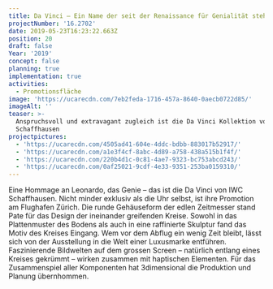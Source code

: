 ```yaml
---
title: Da Vinci – Ein Name der seit der Renaissance für Genialität steht
projectNumber: '16.2702'
date: 2019-05-23T16:23:22.663Z
position: 20
draft: false
Year: '2019'
concept: false
planning: true
implementation: true
activities:
  - Promotionsfläche
image: 'https://ucarecdn.com/7eb2feda-1716-457a-8640-0aecb0722d85/'
imageAlt: ''
teaser: >-
  Anspruchsvoll und extravagant zugleich ist die Da Vinci Kollektion von IWC
  Schaffhausen
projectpictures:
  - 'https://ucarecdn.com/4505ad41-604e-4ddc-bdbb-883017b52917/'
  - 'https://ucarecdn.com/a1e3f4cf-8abc-4d89-a758-438a515b1f4f/'
  - 'https://ucarecdn.com/220b4d1c-0c81-4ae7-9323-bc753abcd243/'
  - 'https://ucarecdn.com/0af25021-9cdf-4e33-9351-253ba0159310/'
---
```

Eine Hommage an Leonardo, das Genie – das ist die Da Vinci von IWC Schaffhausen. Nicht minder exklusiv als die Uhr selbst, ist ihre Promotion am Flughafen Zürich. Die runde Gehäuseform der edlen Zeitmesser stand Pate für das Design der ineinander greifenden Kreise. Sowohl in das Plattenmuster des Bodens als auch in eine raffinierte Skulptur fand das Motiv des Kreises Eingang. Wem vor dem Abflug ein wenig Zeit bleibt, lässt sich von der Ausstellung in die Welt einer Luxusmarke entführen. Faszinierende Bildwelten auf dem grossen Screen – natürlich entlang eines Kreises gekrümmt – wirken zusammen mit haptischen Elementen. Für das Zusammenspiel aller Komponenten hat 3dimensional die Produktion und Planung übernhommen.
